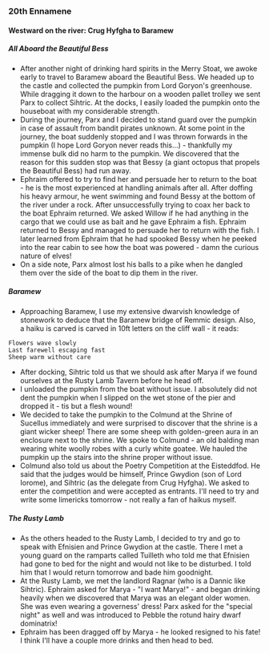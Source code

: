 ### 20th Ennamene
#### Westward on the river: Crug Hyfgha to Baramew
##### All Aboard the Beautiful Bess
* After another night of drinking hard spirits in the Merry Stoat, we awoke early to travel to Baramew aboard the Beautiful Bess. We headed up to the castle and collected the pumpkin from Lord Goryon's greenhouse. While dragging it down to the harbour on a wooden pallet trolley we sent Parx to collect Sihtric. At the docks, I easily loaded the pumpkin onto the houseboat with my considerable strength.
* During the journey, Parx and I decided to stand guard over the pumpkin in case of assault from bandit pirates unknown. At some point in the journey, the boat suddenly stopped and I was thrown forwards in the pumpkin (I hope Lord Goryon never reads this...) - thankfully my immense bulk did no harm to the pumpkin. We discovered that the reason for this sudden stop was that Bessy (a giant octopus that propels the Beautiful Bess) had run away.
* Ephraim offered to try to find her and persuade her to return to the boat - he is the most experienced at handling animals after all. After doffing his heavy armour, he went swimming and found Bessy at the bottom of the river under a rock. After unsuccessfully trying to coax her back to the boat Ephraim returned. We asked Willow if he had anything in the cargo that we could use as bait and he gave Ephraim a fish. Ephraim returned to Bessy and managed to persuade her to return with the fish. I later learned from Ephraim that he had spooked Bessy when he peeked into the rear cabin to see how the boat was powered - damn the curious nature of elves!
* On a side note, Parx almost lost his balls to a pike when he dangled them over the side of the boat to dip them in the river.

##### Baramew
* Approaching Baramew, I use my extensive dwarvish knowledge of stonework to deduce that the Baramew bridge of Remmic design. Also, a haiku is carved is carved in 10ft letters on the cliff wall - it reads:
```
Flowers wave slowly
Last farewell escaping fast
Sheep warm without care
```
* After docking, Sihtric told us that we should ask after Marya if we found ourselves at the Rusty Lamb Tavern before he head off.
* I unloaded the pumpkin from the boat without issue. I absolutely did not dent the pumpkin when I slipped on the wet stone of the pier and dropped it - tis but a flesh wound!
* We decided to take the pumpkin to the Colmund at the Shrine of Sucellus immediately and were surprised to discover that the shrine is a giant wicker sheep! There are some sheep with golden-green aura in an enclosure next to the shrine. We spoke to Colmund - an old balding man wearing white woolly robes with a curly white goatee. We hauled the pumpkin up the stairs into the shrine proper without issue.
* Colmund also told us about the Poetry Competition at the Eisteddfod. He said that the judges would be himself, Prince Gwydion (son of Lord Iorome), and Sihtric (as the delegate from Crug Hyfgha). We asked to enter the competition and were accepted as entrants. I'll need to try and write some limericks tomorrow - not really a fan of haikus myself.

##### The Rusty Lamb
* As the others headed to the Rusty Lamb, I decided to try and go to speak with Efnisien and Prince Gwydion at the castle. There I met a young guard on the ramparts called Tuilleth who told me that Efnisien had gone to bed for the night and would not like to be disturbed. I told him that I would return tomorrow and bade him goodnight.
* At the Rusty Lamb, we met the landlord Ragnar (who is a Dannic like Sihtric). Ephraim asked for Marya - "I want Marya!" - and began drinking heavily when we discovered that Marya was an elegant older women. She was even wearing a governess' dress! Parx asked for the "special night" as well and was introduced to Pebble the rotund hairy dwarf dominatrix!
* Ephraim has been dragged off by Marya - he looked resigned to his fate! I think I'll have a couple more drinks and then head to bed.
